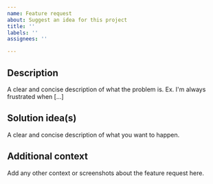 ```yaml
---
name: Feature request
about: Suggest an idea for this project
title: ''
labels: ''
assignees: ''

---
```


## Description
A clear and concise description of what the problem is. Ex. I'm always frustrated when [...]

## Solution idea(s)
A clear and concise description of what you want to happen.

## Additional context
Add any other context or screenshots about the feature request here.
